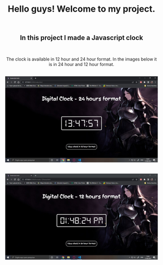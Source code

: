 <h1 align = "center"> Hello guys! Welcome to my project. </h1>
<br>
<h2 align = "center"> In this project I made a Javascript clock</h2>
<br>
<p align = "center">The clock is available in 12 hour and 24 hour format. In the images below it is in 24 hour and 12 hour format.</p>
<br>
<div align="center">
<img src="public/image/screenshot1.JPG" width = "500px">
</div>
<br>
<br>
<div align="center">
<img src="public/image/screenshot2.JPG" width = "500px">
</div>
<br>
